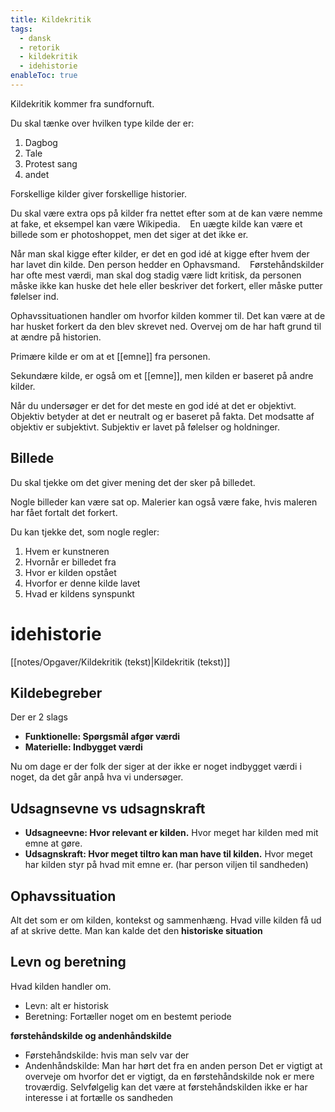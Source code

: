 ```yaml
---
title: Kildekritik
tags:
  - dansk
  - retorik
  - kildekritik
  - idehistorie
enableToc: true
---
```

Kildekritik kommer fra sundfornuft.

Du skal tænke over hvilken type kilde der er:

1.  Dagbog
2.  Tale
3.  Protest sang
4.  andet

Forskellige kilder giver forskellige historier.

Du skal være extra ops på kilder fra nettet efter som at de kan være nemme at fake, et eksempel kan være Wikipedia.    En uægte kilde kan være et billede som er photoshoppet, men det siger at det ikke er.

Når man skal kigge efter kilder, er det en god idé at kigge efter hvem der har lavet din kilde. Den person hedder en Ophavsmand.    Førstehåndskilder har ofte mest værdi, man skal dog stadig være lidt kritisk, da personen måske ikke kan huske det hele eller beskriver det forkert, eller måske putter følelser ind.

Ophavssituationen handler om hvorfor kilden kommer til. Det kan være at de har husket forkert da den blev skrevet ned. Overvej om de har haft grund til at ændre på historien.

Primære kilde er om at et [[emne]] fra personen.

Sekundære kilde, er også om et [[emne]], men kilden er baseret på andre kilder.

Når du undersøger er det for det meste en god idé at det er objektivt. Objektiv betyder at det er neutralt og er baseret på fakta. Det modsatte af objektiv er subjektivt. Subjektiv er lavet på følelser og holdninger.

## Billede

Du skal tjekke om det giver mening det der sker på billedet.

Nogle billeder kan være sat op. Malerier kan også være fake, hvis maleren har fået fortalt det forkert.

Du kan tjekke det, som nogle regler:

1.  Hvem er kunstneren
2.  Hvornår er billedet fra
3.  Hvor er kilden opstået
4.  Hvorfor er denne kilde lavet
5.  Hvad er kildens synspunkt

# idehistorie
[[notes/Opgaver/Kildekritik (tekst)|Kildekritik (tekst)]]


## Kildebegreber
Der er 2 slags
- **Funktionelle: Spørgsmål afgør værdi**
- **Materielle: Indbygget værdi**

Nu om dage er der folk der siger at der ikke er noget indbygget værdi i noget, da det går anpå hva vi undersøger.

## Udsagnsevne vs udsagnskraft
- **Udsagneevne: Hvor relevant er kilden.** Hvor meget har kilden med mit emne at gøre.
- **Udsagnskraft: Hvor meget tiltro kan man have til kilden.** Hvor meget har kilden styr på hvad mit emne er. (har person viljen til sandheden)
## Ophavssituation
Alt det som er om kilden, kontekst og sammenhæng. Hvad ville kilden få ud af at skrive dette. Man kan kalde det den **historiske situation**

## Levn og beretning
Hvad kilden handler om.
- Levn: alt er historisk
- Beretning: Fortæller noget om en bestemt periode 

**førstehåndskilde og andenhåndskilde**
- Førstehåndskilde: hvis man selv var der
- Andenhåndskilde: Man har hørt det fra en anden person
Det er vigtigt at overveje om hvorfor det er vigtigt, da en førstehåndskilde nok er mere troværdig. Selvfølgelig kan det være at førstehåndskilden ikke er har interesse i at fortælle os sandheden